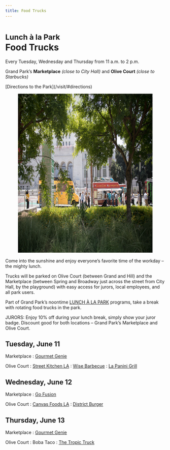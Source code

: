 ```yaml
---
title: Food Trucks
---
```


# <small>Lunch à la Park</small><br />Food Trucks

Every Tuesday, Wednesday and Thursday from <time datetime="11:00">11 a.m.</time> to <time datetime="14:00">2 p.m.</time>

Grand Park’s **Marketplace** _(close to City Hall)_ and **Olive Court** _(close to Starbucks)_

<p class="action" markdown="1">
[Directions to the Park](/visit/#directions)
</p>

<figure>
  <img src="/uploads/food-trucks-3.jpg" alt="Food Truck" height="500" />
</figure>

Come into the sunshine and enjoy everyone’s favorite time of the workday – the mighty lunch.

Trucks will be parked on Olive Court (between Grand and Hill) and the Marketplace (between Spring and Broadway just across the street from City Hall, by the playground) with easy access for jurors, local employees, and all park users.

Part of Grand Park’s noontime [LUNCH À LA PARK](/lunch/) programs, take a break with rotating food trucks in the park.

JURORS: Enjoy 10% off during your lunch break, simply show your juror badge. Discount good for both locations – Grand Park’s Marketplace and Olive Court.


## Tuesday, June 11

Marketplace
: [Gourmet Genie](http://www.gourmetgenietogo.com/)

Olive Court
: [Street Kitchen LA](http://www.streetkitchenla.com/)
: [Wise Barbecue](https://wisebarbecue.com/)
: [La Panini Grill](http://www.lapaninigrill.com/)

<!--

: [Angry Pig](https://www.yelp.com/biz/angry-pig-los-angeles)

-->


## Wednesday, June 12

Marketplace
: [Go Fusion](https://www.facebook.com/Go-Fusion-N-Grill-872969412717755/)

<!--

: [Chanchos](http://www.chanchostacos.com/menu/main-dishes.htm)

-->

Olive Court
: [Canvas Foods LA](https://www.canvasfoodsla.com/)
: [District Burger](https://www.facebook.com/districtburgerla/)



## Thursday, June 13

Marketplace
: [Gourmet Genie](http://www.gourmetgenietogo.com/)

Olive Court
: Boba Taco
: [The Tropic Truck](http://www.thetropictruck.com/)

